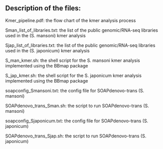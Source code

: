 ## Description of the files:
Kmer_pipeline.pdf: the flow chart of the kmer analysis process

Sman_list_of_libraries.txt: the list of the public genomic/RNA-seq libraries used in the (S. mansoni) kmer analysis

Sjap_list_of_libraries.txt: the list of the public genomic/RNA-seq libraries used in the (S. japonicum) kmer analysis

S_man_kmer.sh: the shell script for the S. mansoni kmer analysis implemented using the BBmap package

S_jap_kmer.sh: the shell script for the S. japonicum kmer analysis implemented using the BBmap package

soapconfig_Smansoni.txt: the config file for SOAPdenovo-trans (S. mansoni)

SOAPdenovo_trans_Sman.sh: the script to run SOAPdenovo-trans (S. mansoni)

soapconfig_Sjaponicum.txt: the config file for SOAPdenovo-trans (S. japonicum)

SOAPdenovo_trans_Sjap.sh: the script to run SOAPdenovo-trans (S. japonicum)

